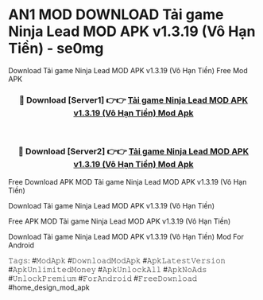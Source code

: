 # AN1 MOD DOWNLOAD Tải game Ninja Lead MOD APK v1.3.19 (Vô Hạn Tiền) - se0mg
Download Tải game Ninja Lead MOD APK v1.3.19 (Vô Hạn Tiền) Free Mod APK

<div align="center">
<h3>🔴 Download [Server1] 👉👉 <a href="https://apk-comot.site?title=Tải_game_Ninja_Lead_MOD_APK_v1.3.19_(Vô_Hạn_Tiền)">Tải game Ninja Lead MOD APK v1.3.19 (Vô Hạn Tiền) Mod Apk</a></h3><br>

<h3>🔴 Download [Server2] 👉👉 <a href="https://apk-comot.site?title=Tải_game_Ninja_Lead_MOD_APK_v1.3.19_(Vô_Hạn_Tiền)">Tải game Ninja Lead MOD APK v1.3.19 (Vô Hạn Tiền) Mod Apk</a></h3>
</div>


Free Download APK MOD Tải game Ninja Lead MOD APK v1.3.19 (Vô Hạn Tiền)

Download Tải game Ninja Lead MOD APK v1.3.19 (Vô Hạn Tiền) 

Free APK MOD Tải game Ninja Lead MOD APK v1.3.19 (Vô Hạn Tiền) 

Download Tải game Ninja Lead MOD APK v1.3.19 (Vô Hạn Tiền) Mod For Android

𝚃𝚊𝚐𝚜: #𝙼𝚘𝚍𝙰𝚙𝚔 #𝙳𝚘𝚠𝚗𝚕𝚘𝚊𝚍𝙼𝚘𝚍𝙰𝚙𝚔 #𝙰𝚙𝚔𝙻𝚊𝚝𝚎𝚜𝚝𝚅𝚎𝚛𝚜𝚒𝚘𝚗 #𝙰𝚙𝚔𝚄𝚗𝚕𝚒𝚖𝚒𝚝𝚎𝚍𝙼𝚘𝚗𝚎𝚢 #𝙰𝚙𝚔𝚄𝚗𝚕𝚘𝚌𝚔𝙰𝚕𝚕 #𝙰𝚙𝚔𝙽𝚘𝙰𝚍𝚜 #𝚄𝚗𝚕𝚘𝚌𝚔𝙿𝚛𝚎𝚖𝚒𝚞𝚖 #𝙵𝚘𝚛𝙰𝚗𝚍𝚛𝚘𝚒𝚍 #𝙵𝚛𝚎𝚎𝙳𝚘𝚠𝚗𝚕𝚘𝚊𝚍 #home_design_mod_apk